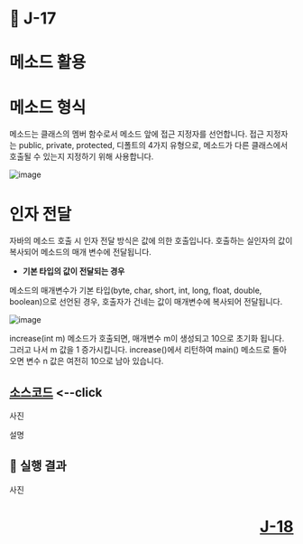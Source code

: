 # 📖 J-17

# 메소드 활용

# 메소드 형식

메소드는 클래스의 멤버 함수로서 메소드 앞에 접근 지정자를 선언합니다. 접근 지정자는 public, private, protected, 디폴트의 4가지 유형으로, 메소드가 다른 클래스에서 호출될 수 있는지 지정하기 위해 사용합니다.

![image](https://github.com/user-attachments/assets/9e7f71d3-f4d0-4c16-9b0b-6b4b768cf0d7)


# 인자 전달

자바의 메소드 호출 시 인자 전달 방식은 값에 의한 호출입니다. 호출하는 실인자의 값이 복사되어 메소드의 매개 변수에 전달됩니다.

* **기본 타입의 값이 전달되는 경우**

메소드의 매개변수가 기본 타입(byte, char, short, int, long, float, double, boolean)으로 선언된 경우, 호출자가 건네는 값이 매개변수에 복사되어 전달됩니다.

![image](https://github.com/user-attachments/assets/882ee677-ceb8-4669-9b5c-dd0624cbae01)

increase(int m) 메소드가 호출되면, 매개변수 m이 생성되고 10으로 초기화 됩니다. 그러고 나서 m 값을 1 증가시킵니다. increase()에서 리턴하여 main() 메소드로 돌아오면 변수 n 값은 여전히 10으로 남아 있습니다.

[소스코드](./J10_1.java) <--click
---

사진

설명

📘 실행 결과
---

사진

# <p align="right">[J-18](./J_18.md)</p>

